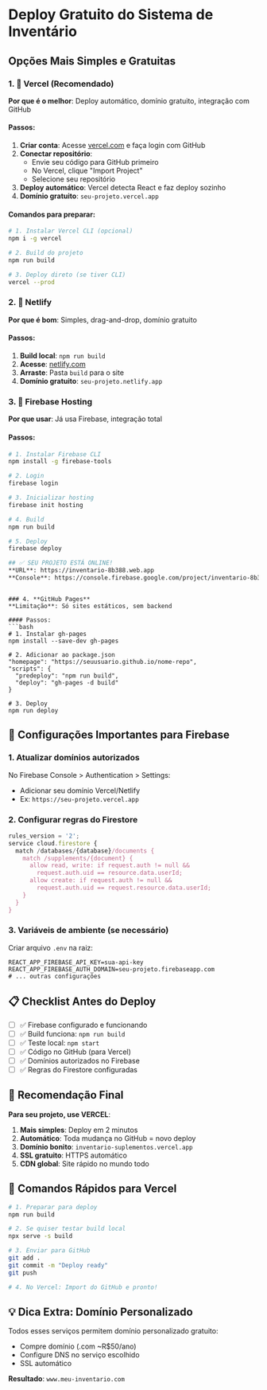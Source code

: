 # Deploy Gratuito do Sistema de Inventário

## Opções Mais Simples e Gratuitas

### 1. 🥇 **Vercel** (Recomendado)
**Por que é o melhor**: Deploy automático, domínio gratuito, integração com GitHub

#### Passos:
1. **Criar conta**: Acesse [vercel.com](https://vercel.com) e faça login com GitHub
2. **Conectar repositório**: 
   - Envie seu código para GitHub primeiro
   - No Vercel, clique "Import Project" 
   - Selecione seu repositório
3. **Deploy automático**: Vercel detecta React e faz deploy sozinho
4. **Domínio gratuito**: `seu-projeto.vercel.app`

#### Comandos para preparar:
```bash
# 1. Instalar Vercel CLI (opcional)
npm i -g vercel

# 2. Build do projeto
npm run build

# 3. Deploy direto (se tiver CLI)
vercel --prod
```

### 2. 🥈 **Netlify**
**Por que é bom**: Simples, drag-and-drop, domínio gratuito

#### Passos:
1. **Build local**: `npm run build`
2. **Acesse**: [netlify.com](https://netlify.com)
3. **Arraste**: Pasta `build` para o site
4. **Domínio gratuito**: `seu-projeto.netlify.app`

### 3. 🥉 **Firebase Hosting**
**Por que usar**: Já usa Firebase, integração total

#### Passos:
```bash
# 1. Instalar Firebase CLI
npm install -g firebase-tools

# 2. Login
firebase login

# 3. Inicializar hosting
firebase init hosting

# 4. Build
npm run build

# 5. Deploy
firebase deploy

## ✅ SEU PROJETO ESTÁ ONLINE!
**URL**: https://inventario-8b388.web.app
**Console**: https://console.firebase.google.com/project/inventario-8b388/overview
```
```

### 4. **GitHub Pages**
**Limitação**: Só sites estáticos, sem backend

#### Passos:
```bash
# 1. Instalar gh-pages
npm install --save-dev gh-pages

# 2. Adicionar ao package.json
"homepage": "https://seuusuario.github.io/nome-repo",
"scripts": {
  "predeploy": "npm run build",
  "deploy": "gh-pages -d build"
}

# 3. Deploy
npm run deploy
```

## 🚨 Configurações Importantes para Firebase

### 1. Atualizar domínios autorizados
No Firebase Console > Authentication > Settings:
- Adicionar seu domínio Vercel/Netlify
- Ex: `https://seu-projeto.vercel.app`

### 2. Configurar regras do Firestore
```javascript
rules_version = '2';
service cloud.firestore {
  match /databases/{database}/documents {
    match /supplements/{document} {
      allow read, write: if request.auth != null && 
        request.auth.uid == resource.data.userId;
      allow create: if request.auth != null && 
        request.auth.uid == request.resource.data.userId;
    }
  }
}
```

### 3. Variáveis de ambiente (se necessário)
Criar arquivo `.env` na raiz:
```
REACT_APP_FIREBASE_API_KEY=sua-api-key
REACT_APP_FIREBASE_AUTH_DOMAIN=seu-projeto.firebaseapp.com
# ... outras configurações
```

## 📋 Checklist Antes do Deploy

- [ ] ✅ Firebase configurado e funcionando
- [ ] ✅ Build funciona: `npm run build`
- [ ] ✅ Teste local: `npm start`
- [ ] ✅ Código no GitHub (para Vercel)
- [ ] ✅ Domínios autorizados no Firebase
- [ ] ✅ Regras do Firestore configuradas

## 🎯 Recomendação Final

**Para seu projeto, use VERCEL**:

1. **Mais simples**: Deploy em 2 minutos
2. **Automático**: Toda mudança no GitHub = novo deploy
3. **Domínio bonito**: `inventario-suplementos.vercel.app`
4. **SSL gratuito**: HTTPS automático
5. **CDN global**: Site rápido no mundo todo

## 🔧 Comandos Rápidos para Vercel

```bash
# 1. Preparar para deploy
npm run build

# 2. Se quiser testar build local
npx serve -s build

# 3. Enviar para GitHub
git add .
git commit -m "Deploy ready"
git push

# 4. No Vercel: Import do GitHub e pronto!
```

## 💡 Dica Extra: Domínio Personalizado

Todos esses serviços permitem domínio personalizado gratuito:
- Compre domínio (.com ~R$50/ano)
- Configure DNS no serviço escolhido
- SSL automático

**Resultado**: `www.meu-inventario.com`
